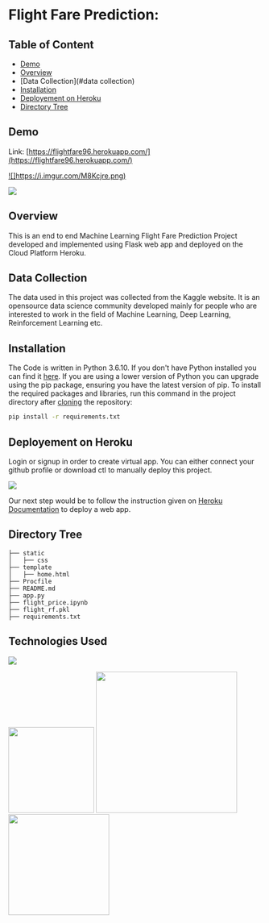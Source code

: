 # Flight Fare Prediction: 

## Table of Content
  * [Demo](#demo)
  * [Overview](#overview)
  * [Data Collection](#data collection)
  * [Installation](#installation)
  * [Deployement on Heroku](#deployement-on-heroku)
  * [Directory Tree](#directory-tree)
  

## Demo
Link: [https://flightfare96.herokuapp.com/](https://flightfare96.herokuapp.com/)

[![]https://i.imgur.com/M8Kcjre.png)](https://flightfare96.herokuapp.com/)

[![](https://i.imgur.com/p0aeL6c.png)](https://flightfare96.herokuapp.com/)

## Overview
This is an end to end Machine Learning Flight Fare Prediction Project developed and implemented using Flask web app and deployed on the Cloud Platform Heroku.

## Data Collection
The data used in this project was collected from the Kaggle website. It is an opensource data science community developed mainly for people who are interested to work in the field of Machine Learning, Deep Learning, Reinforcement Learning etc.

## Installation
The Code is written in Python 3.6.10. If you don't have Python installed you can find it [here](https://www.python.org/downloads/). If you are using a lower version of Python you can upgrade using the pip package, ensuring you have the latest version of pip. To install the required packages and libraries, run this command in the project directory after [cloning](https://www.howtogeek.com/451360/how-to-clone-a-github-repository/) the repository:
```bash
pip install -r requirements.txt
```

## Deployement on Heroku
Login or signup in order to create virtual app. You can either connect your github profile or download ctl to manually deploy this project.

[![](https://i.imgur.com/dKmlpqX.png)](https://heroku.com)

Our next step would be to follow the instruction given on [Heroku Documentation](https://devcenter.heroku.com/articles/getting-started-with-python) to deploy a web app.

## Directory Tree 
```
├── static 
│   ├── css
├── template
│   ├── home.html
├── Procfile
├── README.md
├── app.py
├── flight_price.ipynb
├── flight_rf.pkl
├── requirements.txt
```

## Technologies Used

![](https://forthebadge.com/images/badges/made-with-python.svg)

[<img target="_blank" src="https://flask.palletsprojects.com/en/1.1.x/_images/flask-logo.png" width=170>](https://flask.palletsprojects.com/en/1.1.x/) [<img target="_blank" src="https://number1.co.za/wp-content/uploads/2017/10/gunicorn_logo-300x85.png" width=280>](https://gunicorn.org) [<img target="_blank" src="https://scikit-learn.org/stable/_static/scikit-learn-logo-small.png" width=200>](https://scikit-learn.org/stable/) 

